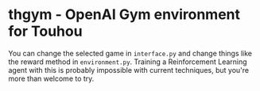 # thgym - OpenAI Gym environment for Touhou

You can change the selected game in `interface.py` and change things like the reward method in `environment.py`.
Training a Reinforcement Learning agent with this is probably impossible with current techniques, but you're more than welcome to try.